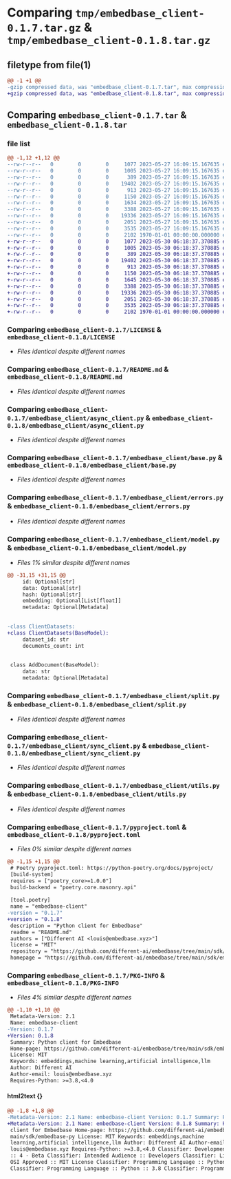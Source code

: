 # Comparing `tmp/embedbase_client-0.1.7.tar.gz` & `tmp/embedbase_client-0.1.8.tar.gz`

## filetype from file(1)

```diff
@@ -1 +1 @@
-gzip compressed data, was "embedbase_client-0.1.7.tar", max compression
+gzip compressed data, was "embedbase_client-0.1.8.tar", max compression
```

## Comparing `embedbase_client-0.1.7.tar` & `embedbase_client-0.1.8.tar`

### file list

```diff
@@ -1,12 +1,12 @@
--rw-r--r--   0        0        0     1077 2023-05-27 16:09:15.167635 embedbase_client-0.1.7/LICENSE
--rw-r--r--   0        0        0     1005 2023-05-27 16:09:15.167635 embedbase_client-0.1.7/README.md
--rw-r--r--   0        0        0      389 2023-05-27 16:09:15.167635 embedbase_client-0.1.7/embedbase_client/__init__.py
--rw-r--r--   0        0        0    19402 2023-05-27 16:09:15.167635 embedbase_client-0.1.7/embedbase_client/async_client.py
--rw-r--r--   0        0        0      913 2023-05-27 16:09:15.167635 embedbase_client-0.1.7/embedbase_client/base.py
--rw-r--r--   0        0        0     1150 2023-05-27 16:09:15.167635 embedbase_client-0.1.7/embedbase_client/errors.py
--rw-r--r--   0        0        0     1634 2023-05-27 16:09:15.167635 embedbase_client-0.1.7/embedbase_client/model.py
--rw-r--r--   0        0        0     3388 2023-05-27 16:09:15.167635 embedbase_client-0.1.7/embedbase_client/split.py
--rw-r--r--   0        0        0    19336 2023-05-27 16:09:15.167635 embedbase_client-0.1.7/embedbase_client/sync_client.py
--rw-r--r--   0        0        0     2051 2023-05-27 16:09:15.167635 embedbase_client-0.1.7/embedbase_client/utils.py
--rw-r--r--   0        0        0     3535 2023-05-27 16:09:15.167635 embedbase_client-0.1.7/pyproject.toml
--rw-r--r--   0        0        0     2102 1970-01-01 00:00:00.000000 embedbase_client-0.1.7/PKG-INFO
+-rw-r--r--   0        0        0     1077 2023-05-30 06:18:37.370885 embedbase_client-0.1.8/LICENSE
+-rw-r--r--   0        0        0     1005 2023-05-30 06:18:37.370885 embedbase_client-0.1.8/README.md
+-rw-r--r--   0        0        0      389 2023-05-30 06:18:37.370885 embedbase_client-0.1.8/embedbase_client/__init__.py
+-rw-r--r--   0        0        0    19402 2023-05-30 06:18:37.370885 embedbase_client-0.1.8/embedbase_client/async_client.py
+-rw-r--r--   0        0        0      913 2023-05-30 06:18:37.370885 embedbase_client-0.1.8/embedbase_client/base.py
+-rw-r--r--   0        0        0     1150 2023-05-30 06:18:37.370885 embedbase_client-0.1.8/embedbase_client/errors.py
+-rw-r--r--   0        0        0     1645 2023-05-30 06:18:37.370885 embedbase_client-0.1.8/embedbase_client/model.py
+-rw-r--r--   0        0        0     3388 2023-05-30 06:18:37.370885 embedbase_client-0.1.8/embedbase_client/split.py
+-rw-r--r--   0        0        0    19336 2023-05-30 06:18:37.370885 embedbase_client-0.1.8/embedbase_client/sync_client.py
+-rw-r--r--   0        0        0     2051 2023-05-30 06:18:37.370885 embedbase_client-0.1.8/embedbase_client/utils.py
+-rw-r--r--   0        0        0     3535 2023-05-30 06:18:37.370885 embedbase_client-0.1.8/pyproject.toml
+-rw-r--r--   0        0        0     2102 1970-01-01 00:00:00.000000 embedbase_client-0.1.8/PKG-INFO
```

### Comparing `embedbase_client-0.1.7/LICENSE` & `embedbase_client-0.1.8/LICENSE`

 * *Files identical despite different names*

### Comparing `embedbase_client-0.1.7/README.md` & `embedbase_client-0.1.8/README.md`

 * *Files identical despite different names*

### Comparing `embedbase_client-0.1.7/embedbase_client/async_client.py` & `embedbase_client-0.1.8/embedbase_client/async_client.py`

 * *Files identical despite different names*

### Comparing `embedbase_client-0.1.7/embedbase_client/base.py` & `embedbase_client-0.1.8/embedbase_client/base.py`

 * *Files identical despite different names*

### Comparing `embedbase_client-0.1.7/embedbase_client/errors.py` & `embedbase_client-0.1.8/embedbase_client/errors.py`

 * *Files identical despite different names*

### Comparing `embedbase_client-0.1.7/embedbase_client/model.py` & `embedbase_client-0.1.8/embedbase_client/model.py`

 * *Files 1% similar despite different names*

```diff
@@ -31,15 +31,15 @@
     id: Optional[str]
     data: Optional[str]
     hash: Optional[str]
     embedding: Optional[List[float]]
     metadata: Optional[Metadata]
 
 
-class ClientDatasets:
+class ClientDatasets(BaseModel):
     dataset_id: str
     documents_count: int
 
 
 class AddDocument(BaseModel):
     data: str
     metadata: Optional[Metadata]
```

### Comparing `embedbase_client-0.1.7/embedbase_client/split.py` & `embedbase_client-0.1.8/embedbase_client/split.py`

 * *Files identical despite different names*

### Comparing `embedbase_client-0.1.7/embedbase_client/sync_client.py` & `embedbase_client-0.1.8/embedbase_client/sync_client.py`

 * *Files identical despite different names*

### Comparing `embedbase_client-0.1.7/embedbase_client/utils.py` & `embedbase_client-0.1.8/embedbase_client/utils.py`

 * *Files identical despite different names*

### Comparing `embedbase_client-0.1.7/pyproject.toml` & `embedbase_client-0.1.8/pyproject.toml`

 * *Files 0% similar despite different names*

```diff
@@ -1,15 +1,15 @@
 # Poetry pyproject.toml: https://python-poetry.org/docs/pyproject/
 [build-system]
 requires = ["poetry_core>=1.0.0"]
 build-backend = "poetry.core.masonry.api"
 
 [tool.poetry]
 name = "embedbase-client"
-version = "0.1.7"
+version = "0.1.8"
 description = "Python client for Embedbase"
 readme = "README.md"
 authors = ["Different AI <louis@embedbase.xyz>"]
 license = "MIT"
 repository = "https://github.com/different-ai/embedbase/tree/main/sdk/embedbase-py"
 homepage = "https://github.com/different-ai/embedbase/tree/main/sdk/embedbase-py"
```

### Comparing `embedbase_client-0.1.7/PKG-INFO` & `embedbase_client-0.1.8/PKG-INFO`

 * *Files 4% similar despite different names*

```diff
@@ -1,10 +1,10 @@
 Metadata-Version: 2.1
 Name: embedbase-client
-Version: 0.1.7
+Version: 0.1.8
 Summary: Python client for Embedbase
 Home-page: https://github.com/different-ai/embedbase/tree/main/sdk/embedbase-py
 License: MIT
 Keywords: embeddings,machine learning,artificial intelligence,llm
 Author: Different AI
 Author-email: louis@embedbase.xyz
 Requires-Python: >=3.8,<4.0
```

#### html2text {}

```diff
@@ -1,8 +1,8 @@
-Metadata-Version: 2.1 Name: embedbase-client Version: 0.1.7 Summary: Python
+Metadata-Version: 2.1 Name: embedbase-client Version: 0.1.8 Summary: Python
 client for Embedbase Home-page: https://github.com/different-ai/embedbase/tree/
 main/sdk/embedbase-py License: MIT Keywords: embeddings,machine
 learning,artificial intelligence,llm Author: Different AI Author-email:
 louis@embedbase.xyz Requires-Python: >=3.8,<4.0 Classifier: Development Status
 :: 4 - Beta Classifier: Intended Audience :: Developers Classifier: License ::
 OSI Approved :: MIT License Classifier: Programming Language :: Python :: 3
 Classifier: Programming Language :: Python :: 3.8 Classifier: Programming
```

